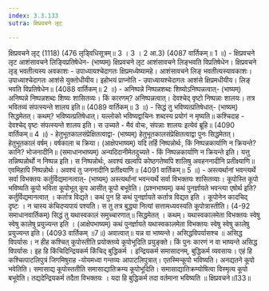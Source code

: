 ```yaml
---
index: 3.3.133
sutra: क्षिप्रवचने लृट्

---
```

 क्षिप्रवचने लृट् (1118) (476 लृड्विधिसूत्रम्॥ 3 । 3 । 2 आ.3) (4087 वार्तिकम्॥ 1 ॥) - क्षिप्रवचने लृट आशंसावचने लिङि्वप्रतिषेधेन- (भाष्यम्) क्षिप्रवचने लृट आशंसावचने लिङ्भवति विप्रतिषेधेन। क्षिप्रवचने लृड् भवतीत्यस्य अवकाशः - उपाध्यायश्चेदागतः क्षिप्रमध्येष्यामहे। आशंसावचने लिङ् भवतीत्यस्यावकाशः। उपाध्याश्चेदागतः आशंसे युक्तोधीयीय। इहोभयं प्राप्नोति - उपाध्यायश्चेदागतः आशंसे क्षिप्रमधीयीय। लिङ् भवति विप्रतिषेधेन॥ (4088 वार्तिकम्॥ 2 ॥) - अनिष्पन्ने निष्पन्नशब्दः शिष्योऽनिष्पन्नत्वात्- (भाष्यम्) अनिष्पन्ने निष्पन्नशब्दः शिष्यः शासितव्यः। किं कारणम्? अनिष्पन्नत्वात्। देवश्चेद् वृष्टो निष्पन्नाः शालयः। तत्र भवितव्यं संपत्स्यन्ते शालय इति॥ (4089 वार्तिकम्॥ 3 ॥) - सिद्धं तु भविष्यत्प्रतिषेधात्- (भाष्यम्) सिद्धमेतत्। कथम्? भविष्यत्प्रतिषेधात्। यल्लोको भविष्यद्वाचिनः शब्दस्य प्रयोगं न मृष्यति॥ कश्चिदाह - देवश्चेद् वृष्टः संपत्स्यन्ते शालय इति। स उच्यते - मैवं वोचः, संपन्नाः शालयः इत्येवं ब्रूहि॥ (4090 वार्तिकम्॥ 4 ॥) - हेतुभूतकालसंप्रेक्षितत्वाद्वा- (भाष्यम्) हेतुभूतकालसंप्रेक्षितत्वाद्वा पुनः सिद्धमेतत्। हेतुभूतकालं वर्षम्। वर्षकाला च क्रिया। (आक्षेपभाष्यम्) यदि तर्हि निष्पन्नोर्थः, किं निष्पन्नकार्याणि न क्रियन्ते? कानि? भोजनादीनि॥ (समाधानभाष्यम्) अन्यदिदानीमेतदुच्यते - किं निष्पन्नकार्याणि न क्रियन्ते इति। यत्तु तन्निष्पन्नोर्थो न निष्पन्न इति। स निष्पन्नोर्थः, अवश्यं खल्वपि कोष्ठगतेष्वपि शालिषु अवहननादीनि प्रतीक्ष्याणि॥ एवमिहापि निष्पन्नोर्थः। अवश्यं तु जननादीनि प्रतीक्ष्याणि॥ (4091 वार्तिकम्॥ 5 ॥) - अस्त्यर्थानां भवन्त्यर्थे सर्वा विभक्तयः कर्तुर्विद्यमानत्वात्- (भाष्यम्) अस्त्यर्थानां भवन्त्यर्थे सर्वा विभक्तयः शासितव्याः। कूपोस्ति कूपो भविष्यति कूपो भविता कूपोभूत् कूप आसीत् कूपो बभूवेति। (प्रश्नभाष्यम्) कथं पुनर्ज्ञायते भवन्त्या एषोर्थ इति? कर्तुर्विद्यमानत्वात् । कर्तात्र विद्यते। कथं पुन हि कथं पुनर्ज्ञायते कर्तात्र विद्यत इति । कूपोनेन कादचिद् दृष्टः । न चास्य कंचिदप्यपायं पश्यति। स तु तत्र बुद्ध्या नित्यां सत्तामध्यवस्यति कूपोत्रास्तीति।  (4-92 समाधानवार्तिकम्) सिद्धं तु यथास्वकालं समुच्चारणात्॥ सिद्धमेतत् । कथम्। यथास्वकालमेता विभक्तयः स्वेषु स्वेषु कालेषु प्रयुज्यन्त इति । (आक्षेपभाष्यम्) कथं पुनर्ज्ञायते यथास्वकालमेता विभक्तयः स्वेषु स्वेषु कालेषु प्रयुज्यन्त इति। (4093 वार्तिकम् ॥7॥) अवात्वात्॥ यन्न वा भाष्यन्ते। असिद्धविपर्यासश्च ॥ असिद्ध विपर्यासः। न हीह कश्चित् कूपोस्तीति प्रयोक्तव्ये कूपोभूदिति प्रयुङ्क्ते। किं पुनः कारणं न वा भाष्यन्ते असिद्ध विपर्यासः। इह हि किंचिदिन्द्रियकर्म किंचिद् बुद्धिकर्म । इन्द्रियकर्म समासादनम्, बुद्धिकर्म व्यवसायः। एहं हि कश्चित्पाटलिपुत्रं जिगमिषुराह -योयमध्वा गन्तव्यः आपाटलिपुत्रात्। एतस्मिन्कूपो भविष्यति। अनद्यतने कूपो भवेतिति। समासाद्य कूपोस्ततीति समासाद्यातिक्रम्य कूपोभूदिति। समासाद्यातिक्रम्योषित्वा विस्मृत्य कूपो बभूवेति। तद्यदेन्द्रियकर्म तदैता विभक्तयः । यदा हि बुद्धिकर्म तदा वर्तमाना भविष्यति ॥ क्षिप्रवचने॥133॥ 
